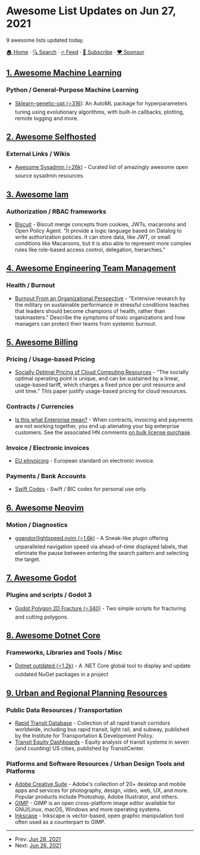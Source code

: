 # Awesome List Updates on Jun 27, 2021

9 awesome lists updated today.

[🏠 Home](/README.md) · [🔍 Search](https://www.trackawesomelist.com/search/) · [🔥 Feed](https://www.trackawesomelist.com/rss.xml) · [📮 Subscribe](https://trackawesomelist.us17.list-manage.com/subscribe?u=d2f0117aa829c83a63ec63c2f&id=36a103854c) · [❤️  Sponsor](https://github.com/sponsors/theowenyoung)



## [1. Awesome Machine Learning](/content/josephmisiti/awesome-machine-learning/README.md)

### Python / General-Purpose Machine Learning

*   [Sklearn-genetic-opt (⭐316)](https://github.com/rodrigo-arenas/Sklearn-genetic-opt): An AutoML package for hyperparameters tuning using evolutionary algorithms, with built-in callbacks, plotting, remote logging and more.

## [2. Awesome Selfhosted](/content/awesome-selfhosted/awesome-selfhosted/README.md)

### External Links / Wikis

*   [Awesome Sysadmin (⭐26k)](https://github.com/awesome-foss/awesome-sysadmin) - Curated list of amazingly awesome open source sysadmin resources.

## [3. Awesome Iam](/content/kdeldycke/awesome-iam/README.md)

### Authorization / RBAC frameworks

*   [Biscuit](https://www.clever-cloud.com/blog/engineering/2021/04/12/introduction-to-biscuit/) - Biscuit merge concepts from cookies, JWTs, macaroons and Open Policy Agent. “It provide a logic language based on Datalog to write authorization policies. It can store data, like JWT, or small conditions like Macaroons, but it is also able to represent more complex rules like role-based access control, delegation, hierarchies.”

## [4. Awesome Engineering Team Management](/content/kdeldycke/awesome-engineering-team-management/README.md)

### Health / Burnout

*   [Burnout From an Organizational Perspective](https://ssir.org/articles/entry/burnout_from_an_organizational_perspective) - “Extensive research by the military on sustainable performance in stressful conditions teaches that leaders should become champions of health, rather than taskmasters.” Describe the symptoms of toxic organizations and how managers can protect their teams from systemic burnout.

## [5. Awesome Billing](/content/kdeldycke/awesome-billing/README.md)

### Pricing / Usage-based Pricing

*   [Socially Optimal Pricing of Cloud Computing Resources](https://webee.technion.ac.il/people/shimkin/PAPERS/Menache-CloudPricing-Conf2011.pdf) - “The socially optimal operating point is unique, and can be sustained by a linear, usage-based tariff, which charges a fixed price per unit resource and unit time.” This paper justify usage-based pricing for cloud resources.

### Contracts / Currencies

*   [Is this what Enterprise mean?](https://twitter.com/steffoz/status/1389946268764475394) - When contracts, invoicing and payments are not working together, you end up alienating your big enterprise customers. See the associated HN comments [on bulk license purchase](https://news.ycombinator.com/item?id=27053246).

### Invoice / Electronic invoices

*   [EU eInvoicing](https://ec.europa.eu/cefdigital/wiki/display/CEFDIGITAL/eInvoicing) - European standard on electronic invoice.

### Payments / Bank Accounts

*   [Swift Codes](https://bank.codes/swift-code/) - Swift / BIC codes for personal use only.

## [6. Awesome Neovim](/content/rockerBOO/awesome-neovim/README.md)

### Motion / Diagnostics

*   [ggandor/lightspeed.nvim (⭐1.6k)](https://github.com/ggandor/lightspeed.nvim) - A Sneak-like plugin offering unparalleled navigation speed via ahead-of-time displayed labels, that eliminate the pause between entering the search pattern and selecting the target.

## [7. Awesome Godot](/content/godotengine/awesome-godot/README.md)

### Plugins and scripts / Godot 3

*   [Godot Polygon 2D Fracture (⭐340)](https://github.com/SoloByte/godot-polygon2d-fracture) - Two simple scripts for fracturing and cutting polygons.

## [8. Awesome Dotnet Core](/content/thangchung/awesome-dotnet-core/README.md)

### Frameworks, Libraries and Tools / Misc

*   [Dotnet outdated (⭐1.2k)](https://github.com/dotnet-outdated/dotnet-outdated) - A .NET Core global tool to display and update outdated NuGet packages in a project

## [9. Urban and Regional Planning Resources](/content/APA-Technology-Division/urban-and-regional-planning-resources/README.md)

### Public Data Resources / Transportation

*   [Rapid Transit Database](https://www.itdp.org/rapid-transit-database/) - Collection of all rapid transit corridors worldwide, including bus rapid transit, light rail, and subway, published by the Institute for Transportation & Development Policy.
*   [Transit Equity Dashboards](https://dashboard.transitcenter.org/) - Equity analysis of transit systems in seven (and counting) US cities, published by TransitCenter.

### Platforms and Software Resources / Urban Design Tools and Platforms

*   [Adobe Creative Suite](https://www.adobe.com/creativecloud.html) - Adobe's collection of 20+ desktop and mobile apps and services for photography, design, video, web, UX, and more. Popular products include Photoshop, Adobe Illustrator, and others.
*   [GIMP](https://www.gimp.org/) - GIMP is an open cross-platform image editor available for GNU/Linux, macOS, Windows and more operating systems.
*   [Inkscape](https://inkscape.org/) - Inkscape is vector-based, open graphic manipulation tool often used as a counterpart to GIMP.

---

- Prev: [Jun 28, 2021](/content/2021/06/28/README.md)
- Next: [Jun 26, 2021](/content/2021/06/26/README.md)